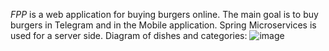*FPP* is a web application for buying burgers online.
The main goal is to buy burgers in Telegram and in the Mobile application.
Spring Microservices is used for a server side.
Diagram of dishes and categories:
![image](https://user-images.githubusercontent.com/55507306/181291395-82d60458-15c3-4462-bf37-5023188fb664.png)
